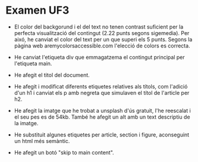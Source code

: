 # Examen UF3
- El color del backgorund i el del text no tenen contrast suficient per la perfecta visualització del contingut (2.22 punts segons sigemedia). Per aixó, he canviat el color del text per un que superi els 5 punts. Segons la pàgina web aremycolorsaccessible.com l'elecció de colors es correcta.

- He canviat l'etiqueta div que emmagatzema el contingut principal per l'etiqueta main.

- He afegit el titol del document.

- He afegit i modificat diferents etiquetes relatives als títols, com l'adició d'un h1 i canviat els p amb negreta que simulaven el títol de l'article per h2.

- He afegit la imatge que he trobat a unsplash d'ús gratuit, l'he reescalat i el seu pes es de 54kb. També he afegit un alt amb un text descriptiu de la imatge.

- He substituit algunes etiquetes per article, section i figure, aconseguint un html més semàntic.

- He afegit un botó "skip to main content".